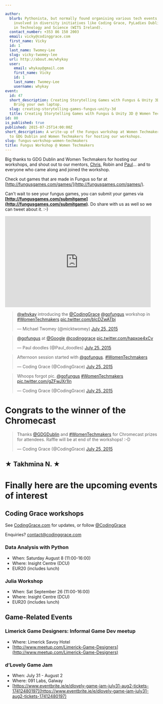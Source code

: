 ```yaml
---

author:
  blurb: Pythonista, but normally found organising various tech events, and now heavily
    involved in diversity initiatives like Coding Grace, PyLadies Dublin, and Women
    in Technology and Science (WITS Ireland).
  contact_number: +353 86 150 2003
  email: vicky@codinggrace.com
  first_name: Vicky
  id: 1
  last_name: Twomey-Lee
  slug: vicky-twomey-lee
  url: http://about.me/whykay
  user:
    email: whykay@gmail.com
    first_name: Vicky
    id: 1
    last_name: Twomey-Lee
    username: whykay
event:
  id: 47
  short_description: Creating Storytelling Games with Fungus & Unity 3D. Beginners-friendly.
    Bring your own laptop.
  slug: creating-storytelling-games-fungus-unity-3d
  title: Creating Storytelling Games with Fungus & Unity 3D @ Women Techmakers
id: 80
is_published: true
published: 2015-07-25T14:00:00Z
short_description: A write-up of the Fungus workshop at Women Techmakers. Big thanks
  to GDG Dublin and Women Techmakers for hosting our workshops.
slug: fungus-workshop-women-techmakers
title: Fungus Workshop @ Women Techmakers
---
```


Big thanks to GDG Dublin and Women Techmakers for hosting our workshops, and shout out to our mentors, [Chris](https://twitter.com/greganchris), Robin and [Paul](https://twitter.com/whackala)... and to everyone who came along and joined the workshop. 

Check out games that are made in Fungus so far at [http://fungusgames.com/games/](http://fungusgames.com/games/).

Can't wait to see your fungus games, you can submit your games via **[http://fungusgames.com/submitgame](http://fungusgames.com/submitgame)**. Do share with us as well so we can tweet about it. :-)

<iframe src="https://docs.google.com/presentation/d/1lhIcj4OtIFu59k7jSF0_yNbSxoxgw7_Chz3tZ4Mjh5g/embed?start=false&loop=false&delayms=3000" frameborder="0" width="480" height="299" allowfullscreen="true" mozallowfullscreen="true" webkitallowfullscreen="true"></iframe>

<blockquote class="twitter-tweet" lang="en"><p lang="en" dir="ltr"><a href="https://twitter.com/whykay">@whykay</a> introducing the <a href="https://twitter.com/CodingGrace">@CodingGrace</a> <a href="https://twitter.com/gofungus">@gofungus</a> workshop in <a href="https://twitter.com/hashtag/WomenTechmakers?src=hash">#WomenTechmakers</a> <a href="http://t.co/bIcDZwATbj">pic.twitter.com/bIcDZwATbj</a></p>&mdash; Michael Twomey (@micktwomey) <a href="https://twitter.com/micktwomey/status/624892391619694592">July 25, 2015</a></blockquote>

<blockquote class="twitter-tweet" lang="en"><p lang="und" dir="ltr"><a href="https://twitter.com/gofungus">@gofungus</a> at <a href="https://twitter.com/google">@Google</a> <a href="https://twitter.com/CodingGrace">@codinggrace</a> <a href="http://t.co/hapxoe4xCv">pic.twitter.com/hapxoe4xCv</a></p>&mdash; Paul doodles (@Paul_doodles) <a href="https://twitter.com/Paul_doodles/status/624893269898625024">July 25, 2015</a></blockquote>

<blockquote class="twitter-tweet" lang="en"><p lang="en" dir="ltr">Afternoon session started with <a href="https://twitter.com/gofungus">@gofungus</a>. <a href="https://twitter.com/hashtag/WomenTechmakers?src=hash">#WomenTechmakers</a></p>&mdash; Coding Grace (@CodingGrace) <a href="https://twitter.com/CodingGrace/status/624924246951788544">July 25, 2015</a></blockquote>

<blockquote class="twitter-tweet" lang="en"><p lang="en" dir="ltr">Whoops forgot pic. <a href="https://twitter.com/gofungus">@gofungus</a> <a href="https://twitter.com/hashtag/WomenTechmakers?src=hash">#WomenTechmakers</a> <a href="http://t.co/gZFwJXr1ln">pic.twitter.com/gZFwJXr1ln</a></p>&mdash; Coding Grace (@CodingGrace) <a href="https://twitter.com/CodingGrace/status/624924430418976769">July 25, 2015</a></blockquote>

# Congrats to the winner of the Chromecast
<blockquote class="twitter-tweet" lang="en"><p lang="en" dir="ltr">Thanks <a href="https://twitter.com/GDGDublin">@GDGDublin</a> and <a href="https://twitter.com/hashtag/WomenTechmakers?src=hash">#WomenTechmakers</a> for Chromecast prizes for attendees. Raffle will be at end of the workshops! :-D</p>&mdash; Coding Grace (@CodingGrace) <a href="https://twitter.com/CodingGrace/status/624928149130883072">July 25, 2015</a></blockquote>
<script async src="//platform.twitter.com/widgets.js" charset="utf-8"></script>

## &#x2605; Takhmina N. &#x2605;

# Finally here are the upcoming events of interest
## Coding Grace workshops
See [CodingGrace.com](http://codinggrace.com) for updates, or follow [@CodingGrace](https://twitter.com/CodingGrace)

Enquiries? <a href="mailto:contact@codinggrace.com">contact@codinggrace.com</a>

### Data Analysis with Python
* When: Saturday August 8 (11:00-16:00)
* Where: Insight Centre (DCU)
* EUR20 (includes lunch)

### Julia Workshop
* When: Sat September 26 (11:00-16:00)
* Where: Insight Centre (DCU)
* EUR20 (includes lunch) 


## Game-Related Events
### Limerick Game Designers: Informal Game Dev meetup 
* Where: Limerick Savoy Hotel
* [http://www.meetup.com/Limerick-Game-Designers](http://www.meetup.com/Limerick-Game-Designers)

### d’Lovely Game Jam
* When: July 31 - August 2
* Where: 091 Labs, Galway
* [https://www.eventbrite.ie/e/dlovely-game-jam-july31-aug2-tickets-17412480197](https://www.eventbrite.ie/e/dlovely-game-jam-july31-aug2-tickets-17412480197)



